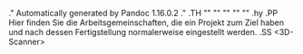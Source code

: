 .\" Automatically generated by Pandoc 1.16.0.2
.\"
.TH "" "" "" "" ""
.hy
.PP
Hier finden Sie die Arbeitsgemeinschaften, die ein Projekt zum Ziel
haben und nach dessen Fertigstellung normalerweise eingestellt werden.
.SS <3D-Scanner>
